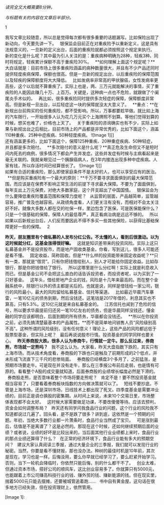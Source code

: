 *读完全文大概需要8分钟。*
  
*与标题有关的内容在文章后半部分。*
  
1
  
我写文章比较随意，所以总是觉得每次都有很多重要的话题漏写。比如保险出现了新动向，今天要先讲一下。
 
银保监会目前正在对重疾险予以重新定义，这是具有法规意义的，一旦新的定义出台，后面的重疾险就都必须按照这个规定来执行。
 
新的变化是什么呢？其中最为引人关注的是：重疾病种明确为28种，轻疾3种。同时将规定，轻疾累计保额不高于重疾险30%。
 
**如何理解上面这个规定呢？**大白话就是：目前市场上很多重疾险涵盖的病种数量很大，并且有不少产品还同时提供轻度疾病保障，保额也很高。但是一旦新的规定出台，以后重疾险的保障范围以及轻疾的保障额度将大大降低。
 
比如发病率非常高的甲状腺癌，女性发病率更高些，这个以后就不算重疾了。实际上也是，两、三万元就能解决的事情，买了重疾险的人能因此赚几十万、上百万。关键是，这种病一点也不危险，就跟做了个阑尾炎手术似的。
 
再比如，很多重疾险同时提供多次轻症的保障，保障额度非常高。但是新规一旦出台，以后轻症这一块的保障就没太大意义了。
 
**重点：**在新规出台前购买的任何重疾险，都不受影响。所以，万事都要趁早做。就比如上海的汽车限行，一开始很多人认为花几万元买个上海牌照不划算。等他们觉得划算的时候，想买也难了，价格也上天了。
 
关于重疾险的咨询确实也有不少，实际上如果与新规出台之后相比，目前市场上的产品都是非常优秀的，比如下面这个，涵盖110种重疾、25种中症疾病、50种轻度疾病。
![Image 1][]
   
还有涵盖更多的，比如下面这个，保障125种重疾、20种重症疾病、50种轻症，并且都是多次赔付。
 
**多次赔付的意义是什么呢？**真正危及生命但又不是短时间内死去的病例，很多情况下都会产生并发症。这些并发症有时候与主病看起来是毫无关联的。我就亲眼见过一个胰腺癌病人，在3年内接连出现多种中症疾病。人家有钱，所以存活时间已经算很长了。
![Image 1][]
   
如果有合适的重疾险，那么即使家庭条件不是太好的人，也可以享受应有的医治。
 
**但是购买重疾险有一个最大的原则：**千万不要寻求面面俱到的最大保障范围，而应该是在保费不影响正常生活的前提下寻求最大保障。不要为了面面俱到，每年支出上万元保费，对绝大多数家庭，这个开支超出了中国国情。
 
银保监会为什么要降低重疾险覆盖范围和保障力度呢？
 
从监管的层面，产品越简单，监管越容易，推广普及也越容易。从政绩角度看，人们更关注有没有，而相对不会太关注好不好。就像大多数人都在交的社保一样，里边包含了医保，可是医保能保什么？只是一个很基础的保障，保障人的最低尊严，真正看病治病是远远不够的。
 
所以如果以后新规出台后，人们反而要因此不得不多买一些其他保险，以获得比基础保障更好一些的保障。
 
2
  
**昨天，朋友圈里有个做私募的人发布分红公告。不太懂的人，看到后很激动。以为这时候就分红，这基金涨得很好嘛。**
 
这就是知识差带来的投资风险。实际上这只私募基金并不是投资股市，而是地产固收类基金。你看，写到这儿，很多人可能还是看不懂。
 
固定收益，简称固收。但是**什么样的投资能带来固定收益呢？**只有一类，那就是“借贷”。只有你把钱借给别人，别人才可能给你固定收益。比如存银行，那是你把钱借给了银行。
 
所以这哪里是什么分红啊！实际上就是利息收入而已。但是基金公司不会把这么直白的话告诉投资者，而投资者呢，以为买到了一只好基金。
 
这年头，借给房地产企业的钱，风险是十几年来最高的。而在整个金融系统中，除银行以外的债主都是劣后的。也就是说，同样是借钱给一家公司，银行的风险最小，最大的风险留给私募基金、信托等渠道。
 
比如最近华晨汽车暴雷，一笔10亿元的债务到期，然后没钱还。这笔钱是2017年借的，利息其实也不算高，只有5.3%。这10亿元就是来自私募基金的。
 
江苏信托也闻到了危险的信号，所以要求华晨提前归还另一笔10亿左右的债务，但是华晨同样没钱还。懂金融的同学应该都明白，后面到期的所有债务，华晨都会没钱还。
 
**所以在你投资之前，必须先搞清楚最基本的产品属性。**而不是简单地问销售人员“风险级别高不高”。这种所谓的风险级别，没有任何意义！理论上，这些产品的风险都远低于股票型基金，但实际上呢？
 
最后再说说股市行情。投资基金的同学同样也要关心。
 
**昨天券商股大跌。很多人认为券商牛，行情就一定牛。那么反过来，券商熊，市场就一定熊吗？**
 
我不这么认为。大家看，昨天大盘指数下跌的，其实只有上海市场。而从技术角度看，券商股的下跌也只是触及了前期形成的2个低点，并未形成飞流直下三千尺的悲惨局面。
 
券商股已经横盘3个多月了，之前猛涨，是预期市场要走牛。可是现在并没有走牛，那么在三季报公布前后走弱，也是情有可原的。看看整个A股的成交量就知道，后面券商股的业绩增长幅度必然是下滑的。
 
券商股走熊，是否意味着整个市场将要走熊呢？
 
肯定不是！要不然投资基金就相当容易了，只要看着券商板块指数的方向做决策就可以了。
 
短线不要抄底。不管是上海市场，还是深圳市场，日线技术上都出现了死叉。四季度基金是需要冲业绩的，目前正是调仓换股的密集期。从时间上来说，未来10个交易日里，市场整体表现都不会太好。
 
这时候大家需要做足功课，不要改傻傻等待。应该去预判，资金会如何调整布局？
 
昨天还有同学问我食品行业的问题，这个行业的风险我不知道都说过几遍了。回头看，是不是跌了很多？讲到底，这依然是一个预期的问题。年初，当绝大多数行业都一片萧条时，食品行业当然成了宝贝。
 
可是涨到最后，估值是不是离谱了？这是必然的。那现在这个时候，还如何继续预期后面的业绩？或者说，业绩的好坏是比较出来的，当后面其他行业业绩都上来时，食品行业的那点业绩还算得了什么？
 
在正常的经济环境下，食品行业能有多大的预期空间？
 
建议大家认真阅读三季报，通过大量企业的三季报，我们就可以发现行业的秘密。当然，你要是看不懂财报，那也没办法。种树的最佳时机是10年前，其次是现在。学习也是一样。后悔没用，要么你早就已经学习了，要么赶紧开始学习。否则，当下一轮机会降临时，你依然只能后悔，别的什么都干不了。
 
创业太难，但通过资本市场，搭好公司的顺风车，这比创业容易多了。你就算只有5000元，也能跟着上市公司赚高科技行业的钱、赚外贸的钱、赚新能源的钱。但在现实里，揣着5000元只能去摆摊，还要被城管追着跑......
 
书中自有黄金屋。这句话在很多地方已经失效，但在投资理财上，依然管用。
  

[Image 1]: 